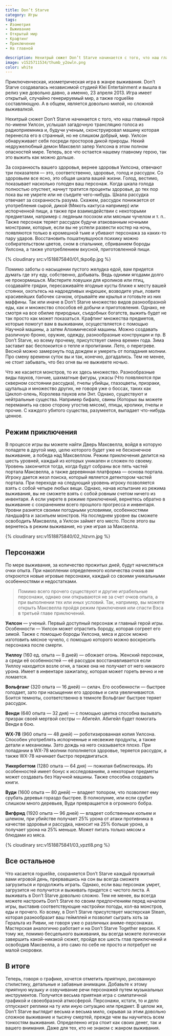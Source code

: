 ```yaml
---
title: Don’t Starve
category: Игры
tags:
- Изометрия
- Выживание
- Открытый мир
- Крафтинг
- Приключение
- На главной

description: Нехитрый сюжет Don’t Starve начинается с того, что наш главный герой по-имени Уилсон, услышал загадочную трансляцию голоса из радиоприемника и, будучи ученым, сконструировал машину которая перенесла его в странный, но не слишком добрый, мир.
image: v1525711534/thumb_y2owln.png
color: white
---
```


Приключенческая, изометрическая игра в жанре выживания. Don’t Starve создавалась независимой студией Klei Entertainment и вышла в релиз уже довольно давно, а именно, 23 апреля 2013. Игра имеет открытый, случайно генерируемый мир, а также roguelike составляющую. А в общем, является довольно милой, но сложной выживалкой.

<!-- more -->

Нехитрый сюжет Don’t Starve начинается с того, что наш главный герой по-имени Уилсон, услышал загадочную трансляцию голоса из радиоприемника и, будучи ученым, сконструировал машину которая перенесла его в странный, но не слишком добрый, мир. Уилсон обнаруживает себя посреди просторов дикой природы. Некий недружелюбный демон Максвелл запер Уилсона в этом полном опасностей мире. Теперь, все что остается нашему главному герою, так это выжить как можно дольше.

За сохранность вашего здоровья, вернее здоровья Уилсона, отвечают три показателя — это, соответственно, здоровье, голод и рассудок. Со здоровьем все ясно, это общая шкала вашей жизни. Голод, вестимо, показывает насколько голоден ваш персонаж. Когда шкала голода полностью опустеет, начнут тратится проценты здоровья, до тех пор пока вы не умрете или не съедите чего-нибудь. Шкала рассудка отвечает за сохранность разума. Скажем, рассудок понижается от употребления сырой, дикой (Мякоть кактуса например) или испорченной пищи, а также при взаимодействии с некоторыми предметами, например с ледяным посохом или мясным чучелом и т. п.. Также персонаж теряет рассудок будучи атакованным ночными монстрами, которые, если вы не успели развести костер на ночь, появляются только в кромешной тьме и убивают персонажа за каких-то пару ударов. Восстановить пошатнувшуюся психику можно собирательством цветов, сном в спальнике, сбриванием бороды Уилсона, а также употреблением вкусной, приготовленной пищи.

{% cloudinary src:v1518875840/01_tkpo6p.jpg %}

Помимо заботы о насыщении пустого желудка едой, вам придется думать где эту еду, собственно, добывать. Ведь одними ягодами долго не прокормишься. Мастерите ловушки для кроликов или птиц, создавайте грядки, пересаживайте ягодные кусты ближе к месту вашей стоянки, охотьтесь на надоедливых индюшек, возводите ульи, ловите красивейших бабочек сачком, отрывайте им крылья и готовьте из них маффины. Так или иначе в Don’t Starve множество видов разнообразной еды, как и множество способов её добычи и приготовления. Однако, не смотря на все обилие природных, съедобных богатств, выжить будет не так просто как может показаться. Крафтинг множества предметов, которые помогут вам в выживании, осуществляется с помощью Научной машины, а затем Алхимической машины. Можно создавать различную броню, оружие, одежду, разнообразные конструкции и пр. В Don’t Starve, ко всему прочему, присутствует смена времен года. Зима заставит вас беспокоится о тепле и пропитании. Лето, о перегреве. Весной можно замерзнуть под дождем и умереть от попадания молнии. Про смену времени суток вы и так, конечно, догадались. Тем не менее, не стоит забывать, что без огня вы не выживете ночью.

Что же касается монстров, то их здесь множество. Разнообразные виды пауков, гончие, шахматные фигуры, ужасы (Что появляются при скверном состоянии рассудка), пчелы убийцы, глазоцветы, призраки, щупальца и множество других, не говоря уже о боссах, таких как Циклоп-олень, Королева пауков или Энт. Однако, существуют и нейтральные существа. Например бифало, свины (Которых вы можете переманить на свою сторону угостив мясом), птицы, кролики, пчелы и прочие. С каждого убитого существа, разумеется, выпадает что-нибудь ценное.

## Режим приключения

В процессе игры вы можете найти Дверь Максвелла, войдя в которую попадете в другой мир, целю которого будет уже не бесконечное выживание, а победа над Максвеллом. Режим приключения делится на шесть уровней, каждый из которых уникален и сложен по своему. Уровень закончится тогда, когда будут собраны все пять частей портала Максвелла, а также деревянная платформа — основа портала. Игроку дается жезл поиска, который является детектором частей портала. При переходе на следующий уровень игроку позволяется взять с собой четыре любых вещи. Однако, начав испытание из режима выживания, вы не сможете взять с собой ровным счетом ничего из инвентаря. А если умрете в режиме приключений, вернетесь обратно в выживание с сохранением всего прошлого прогресса и инвентаря. Уровни разнятся своими погодными условиями, особенностями ландшафта и засильем монстров. На последнем уровне вы сможете освободить Максвелла, а Уилсон займет его место. После этого вы вернетесь в режим выживания, но уже играя за Максвелла.

{% cloudinary src:v1518875840/02_hlzvrn.jpg %}

## Персонажи

По мере выживания, за количество прожитых дней, будут начисляться очки опыта. При накоплении определенного количества очков вам откроются новые игровые персонажи, каждый со своими уникальными особенностями и недостатками.

> Помимо всего прочего существуют и другие играбельные персонажи, однако они открываются не за счет очков опыта, а при выполнении тех или иных условий. Так, например, вы можете открыть Максвелла пройдя режим приключения или спасти Вэса в третьей главе приключений.

**Уилсон** — ученый. Первый доступный персонаж и главный герой игры. Особенности — Уилсон может отрастить бороду, которая согреет его зимой. Также с помощью бороды Уилсона, мяса и досок можно изготовить мясное чучело, с помощью которого можно воскресить персонажа после смерти.

**Уиллоу** (160 ед. опыта — 8 дней) — обожает огонь. Женский персонаж, а среди её особенностей — её рассудок восстанавливается если Уиллоу находится возле огня, а также она не получает от него никакого урона. Имеет в инвентаре зажигалку, которая может гореть вечно и не ломается.

**Вольфганг** (320 опыта — 16 дней) — силач. Его особенности — быстрее голодает, зато при насыщении его здоровье и сила увеличиваются. Боится темноты, соответственно в темноте Вольфганг быстрее теряет рассудок.

**Венди** (640 опыта — 32 дня) — с помощью цветка способна вызывать призрак своей мертвой сестры — Абигейл. Абигейл будет помогать Венди в бою.

**WX-78** (960 опыта — 48 дней) — роботизированная копия Уилсона. Способен употреблять испорченные и несвежие продукты, а также детали и механизмы. Зато дождь на него сказывается плохо. При попадании в WX-78 молнии пополняется здоровье, теряется рассудок, а также WX-78 начинает быстро передвигаться.

**Уикерботтом** (1280 опыта — 64 дня) — пожилая библиотекарь. Из особенностей имеет бонус к исследованиям, а некоторые предметы может создавать без Научной машины. Также способна создавать книги.

**Вуди** (1600 опыта — 80 дней) — владеет топором, что позволяет ему срубать деревья гораздо быстрее. В полнолуние, или если срубит слишком много деревьев, Вуди превращается в огромного бобра.

**Вигфрид** (1920 опыта — 96 дней) — владеет собственным копьем и шлемом, при убийстве получает 25% урона от атаки противника в качестве здоровья и рассудка, наносит на 25% больше урона, а получает урона на 25% меньше. Может питать только мясом и блюдами из мяса.

{% cloudinary src:v1518875841/03_vpztl8.png %}

## Все остальное

Что касается roguelike, сохраняется Don’t Starve каждый прожитый вами игровой день, прервавшись на сон вы всегда сможете загрузиться и продолжить играть. Однако, если ваш персонаж умрет, загрузится не получится и выживать придется с чистого листа. А выживать в Don’t Starve довольно сложно. Тем не менее, вы всегда можете настроить Don’t Starve по своим предпочтениям перед началом игры, выставив соответствующие настройки погоды, кол-ва монстров, еды и прочего. Ко всему, в Don’t Starve присутствует мастерская Steam, которая разнообразит ваш геймплей и позволит сыграть хоть за Геральта из Ривии, не говоря уже о различных аниме-персонажах. Мастерская аналогично работает и на Don’t Starve Together версии. К тому же, помимо бесцельного выживания, вы всегда можете логически завершить какой-никакой сюжет, пройдя все шесть глав приключений и освободив Максвелла, а это само по себе не просто и потребует не малой сноровки.

## В итоге

Теперь, говоря о графике, хочется отметить приятную, рисованную стилистику, детальные и забавные анимации. Добавьте к этому приятную музыку и озвучивание речи персонажей путем музыкальных инструментов. Получится весьма приятная игра с симпатичной графикой и своеобразной атмосферой. Персонажи, кстати, то и дело отпускают реплики на ту или иную ситуацию или предмет. В целом же, Don’t Starve выглядит весьма и весьма мило, скрывая за этим довольно сложное выживание и тысячу смертей, прежде чем вы научитесь всем тонкостям выживания. Определенно игра стоит как своих денег, так и вашего внимания. Даже для тех, кто не знаком с жанром выживания.